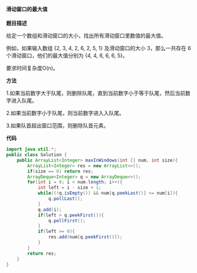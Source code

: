 #### 滑动窗口的最大值

**题目描述**

给定一个数组和滑动窗口的大小，找出所有滑动窗口里数值的最大值。

例如，如果输入数组 {2, 3, 4, 2, 6, 2, 5, 1} 及滑动窗口的大小 3，那么一共存在 6 个滑动窗口，他们的最大值分别为 {4, 4, 6, 6, 6, 5}。

要求时间复杂度O(n)。

**方法**

1.如果当前数字大于队尾，则删除队尾，直到当前数字小于等于队尾，然后当前数字进入队尾。

2.如果当前数字小于队尾，则当前数字进入入队尾。

3.如果队首超出窗口范围，则删除队首元素。

**代码**

```java
import java.util.*;
public class Solution {
    public ArrayList<Integer> maxInWindows(int [] num, int size){
        ArrayList<Integer> res = new ArrayList<>();
        if(size == 0) return res;
        ArrayDeque<Integer> q = new ArrayDeque<>();
        for(int i = 0; i < num.length; i++){
            int left = i - size + 1;
            while((!q.isEmpty()) && num[q.peekLast()] <= num[i]){
                q.pollLast();
            }
            q.add(i);
            if(left > q.peekFirst()){
                q.pollFirst();
            }
            if(left >= 0){
                res.add(num[q.peekFirst()]);
            }
        }
        return res;
    }
}
```

